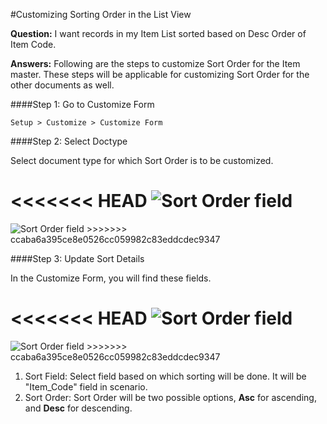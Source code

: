 #Customizing Sorting Order in the List View

**Question:** I want records in my Item List sorted based on Desc Order of Item Code.

**Answers:** Following are the steps to customize Sort Order for the Item master. These steps will be applicable for customizing Sort Order for the other documents as well.

####Step 1: Go to Customize Form

`Setup > Customize > Customize Form`

####Step 2: Select Doctype

Select document type for which Sort Order is to be customized.

<<<<<<< HEAD
<img alt="Sort Order field" class="screenshot" src="/docs/assets/img/articles/sort-order-2.png">
=======
<img alt="Sort Order field" class="screenshot" src="{{docs_base_url}}/assets/img/articles/sort-order-2.png">
>>>>>>> ccaba6a395ce8e0526cc059982c83eddcdec9347

####Step 3: Update Sort Details

In the Customize Form, you will find these fields.

<<<<<<< HEAD
<img alt="Sort Order field" class="screenshot" src="/docs/assets/img/articles/sort-order-1.png">
=======
<img alt="Sort Order field" class="screenshot" src="{{docs_base_url}}/assets/img/articles/sort-order-1.png">
>>>>>>> ccaba6a395ce8e0526cc059982c83eddcdec9347

1. Sort Field: Select field based on which sorting will be done. It will be "Item_Code" field in scenario.
2. Sort Order: Sort Order will be two possible options, **Asc** for ascending, and **Desc** for descending.

<!-- markdown -->